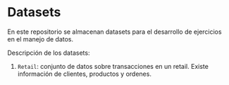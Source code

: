 # Datasets

En este repositorio se almacenan datasets para el desarrollo de ejercicios en el manejo de datos.

Descripción de los datasets:

1. `Retail`: conjunto de datos sobre transacciones en un retail. Existe información de clientes, productos y ordenes.
